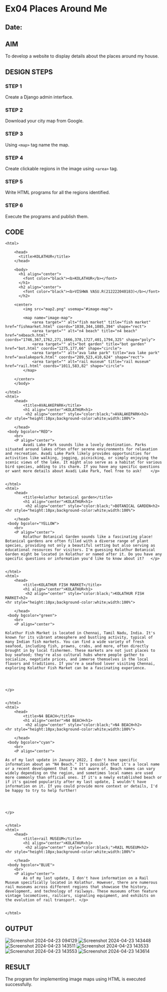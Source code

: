 # Ex04 Places Around Me
## Date: 

## AIM
To develop a website to display details about the places around my house.

## DESIGN STEPS

### STEP 1
Create a Django admin interface.

### STEP 2
Download your city map from Google.

### STEP 3
Using ```<map>``` tag name the map.

### STEP 4
Create clickable regions in the image using ```<area>``` tag.

### STEP 5
Write HTML programs for all the regions identified.

### STEP 6
Execute the programs and publish them.

## CODE
```
<html>

    <head>
      <title>KOLATHUR</title>
    </head>
    
    <body>
      <h1 align="center">
        <font color="black"><b>KOLATHUR</b></font>
      </h1>
      <h2 align="center">
        <font color="black"><b>VISHWA VASU.R(212222040183)</b></font>
      </h2>
    
    <center>
        <img src="map2.png" usemap="#image-map">

        <map name="image-map">
            <area target="" alt="fish market" title="fish market" href="fishmarket.html" coords="1038,344,1085,394" shape="rect">
            <area target="" alt="n4 beach" title="n4 beach" href="n4beach.html" coords="1746,367,1762,271,1666,378,1727,401,1794,325" shape="poly">
            <area target="" alt="bot garden" title="bot garden" href="bot.html" coords="1275,177,66" shape="circle">
            <area target="" alt="ava lake park" title="ava lake park" href="avalakepark.html" coords="209,523,410,624" shape="rect">
            <area target="" alt="rail museum" title="rail museum" href="rail.html" coords="1011,583,82" shape="circle">
        </map>
                
    </center>
    </body>
    
</html>
<html>
    <head>
        <title>AVALAKEPARK</title>
        <h1 align="center">KOLATHUR<h1>
         <h2 align="center" style="color:black;">AVALAKEPARK<h2>   
<hr style="height:10px;background-color:white;width:100%">

    </head>
 <body bgcolor="RED"> 
    <br>   
    <P align="center"> 
        Avadi Lake Park sounds like a lovely destination. Parks situated around lakes often offer serene environments for relaxation and recreation. Avadi Lake Park likely provides opportunities for activities like walking, jogging, picnicking, or simply enjoying the scenic views of the lake. It might also serve as a habitat for various bird species, adding to its charm. If you have any specific questions or want more details about Avadi Lake Park, feel free to ask!    </p>    


</html>
<html>
    <head>
        <title>kolathur botanical garden</title>
        <h1 align="center">KOLATHUR<h1>
         <h2 align="center" style="color:black;">BOTANICAL GARDEN<h2>   
<hr style="height:10px;background-color:white;width:100%">

    </head>
 <body bgcolor="YELLOW"> 
    <br>   
    <P align="center"> 
        Kolathur Botanical Garden sounds like a fascinating place! Botanical gardens are often filled with a diverse range of plant species, providing not only a beautiful setting but also serving as educational resources for visitors. I'm guessing Kolathur Botanical Garden might be located in Kolathur or named after it. Do you have any specific questions or information you'd like to know about it?   </p>    


</html>
<html>
    <head>
        <title>KOLATHUR FISH MARKET</title>
        <h1 align="center">KOLATHUR<h1>
         <h2 align="center" style="color:black;">KOLATHUR FISH MARKET<h2>   
<hr style="height:10px;background-color:white;width:100%">

    </head>
 <body bgcolor="green"> 
    <br>   
    <P align="center"> 
        
Kolathur Fish Market is located in Chennai, Tamil Nadu, India. It's known for its vibrant atmosphere and bustling activity, typical of many Indian fish markets. You can find a wide variety of fresh seafood, including fish, prawns, crabs, and more, often directly brought in by local fishermen. These markets are not just places to buy seafood; they're also cultural hubs where people gather to socialize, negotiate prices, and immerse themselves in the local flavors and traditions. If you're a seafood lover visiting Chennai, exploring Kolathur Fish Market can be a fascinating experience.




</p>    


</html>
<html>
    <head>
        <title>N4 BEACH</title>
        <h1 align="center">N4 BEACH<h1>
         <h2 align="center" style="color:black;">N4 BEACH<h2>   
<hr style="height:10px;background-color:white;width:100%">

    </head>
 <body bgcolor="cyan"> 
    <br>   
    <P align="center"> 
        
As of my last update in January 2022, I don't have specific information about an "N4 Beach." It's possible that it's a local name or a recent development that I'm not aware of. Beach names can vary widely depending on the region, and sometimes local names are used more commonly than official ones. If it's a newly established beach or if it's gained popularity after my last update, I wouldn't have information on it. If you could provide more context or details, I'd be happy to try to help further!




</p>    


</html>
<html>
    <head>
        <title>rail MUSEUM</title>
        <h1 align="center">KOLATHUR<h1>
         <h2 align="center" style="color:black;">RAIL MUSEUM<h2>   
<hr style="height:10px;background-color:white;width:100%">

    </head>
 <body bgcolor="BLUE"> 
    <br>   
    <P align="center"> 
        As of my last update, I don't have information on a Rail Museum specifically located in Kolathur. However, there are numerous rail museums across different regions that showcase the history, development, and technology of railways. These museums often feature vintage locomotives, railcars, signaling equipment, and exhibits on the evolution of rail transport. </p>    


</html>

```


## OUTPUT
![Screenshot 2024-04-23 094129](https://github.com/vishwa2005vasu/NearMe/assets/135954202/ff9be325-270c-437f-b520-ab4639a7e723)
![Screenshot 2024-04-23 143448](https://github.com/vishwa2005vasu/NearMe/assets/135954202/b096b846-9acc-414e-bd8f-0a00da1c2c6d)
![Screenshot 2024-04-23 143511](https://github.com/vishwa2005vasu/NearMe/assets/135954202/b9c0a0f2-5a9a-477a-9660-ccc3d28e67a5)
![Screenshot 2024-04-23 143533](https://github.com/vishwa2005vasu/NearMe/assets/135954202/45e83096-f2b9-4b5b-8024-888f299f30fc)
![Screenshot 2024-04-23 143553](https://github.com/vishwa2005vasu/NearMe/assets/135954202/022b0c3c-ea13-49a6-b063-78a4f4208c53)
![Screenshot 2024-04-23 143614](https://github.com/vishwa2005vasu/NearMe/assets/135954202/06ae8d90-8dd4-417b-881c-561ed3812b1f)









## RESULT
The program for implementing image maps using HTML is executed successfully.
